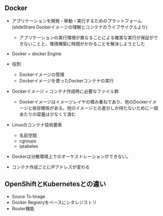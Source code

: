 ## Docker
  * アプリケーションを開発・移動・実行するためのプラットフォーム(slideShare Dockerイメージの理解とコンテナのライフサイクルより)
    * アプリケーションの実行環境が異なることによる確実な実行が保証ができないことと、環境構築に時間がかかることを解決しようとした
  * Docker = docker Engine
  * 役割
    * Dockerイメージの管理
    * Dockerイメージを使ったDockerコンテナの実行
  * Dockerイメージ = コンテナ作成時に必要なファイル群
    * Dockerイメージはイメージレイヤの積み重ねであり、他のDockerイメージと依存関係がある。他のイメージとの差分しか持たないために一個あたりの容量は少なくて済む

  * Linuxのコンテナ技術要素
    * 名前空間
    * cgroups
    * iptabeles

  * Dockerは分散環境上でのオーケストレーションができない。
  * コンテナ作成ごとにIPアドレスが変わる

## OpenShiftとKubernetesとの違い
* Souce To Image
* Docker Registryをベースにシタレジストリ
* Router機能
